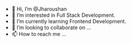 - 👋 Hi, I’m @Jharoushan
- 👀 I’m interested in Full Stack Development.
- 🌱 I’m currently learning Frontend Development. 
- 💞️ I’m looking to collaborate on ...
- 📫 How to reach me ...

<!---
Jharoushan/Jharoushan is a ✨ special ✨ repository because its `README.md` (this file) appears on your GitHub profile.
You can click the Preview link to take a look at your changes.
--->
